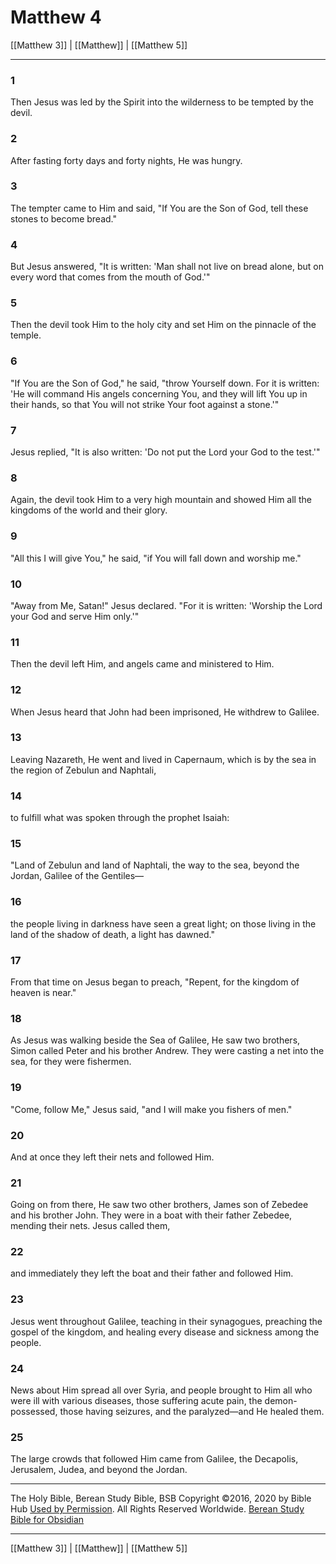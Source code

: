 # Matthew 4

[[Matthew 3]] | [[Matthew]] | [[Matthew 5]]

---

### 1
Then Jesus was led by the Spirit into the wilderness to be tempted by the devil.

### 2
After fasting forty days and forty nights, He was hungry.

### 3
The tempter came to Him and said, "If You are the Son of God, tell these stones to become bread."

### 4
But Jesus answered, "It is written: 'Man shall not live on bread alone, but on every word that comes from the mouth of God.'"

### 5
Then the devil took Him to the holy city and set Him on the pinnacle of the temple.

### 6
"If You are the Son of God," he said, "throw Yourself down. For it is written: 'He will command His angels concerning You, and they will lift You up in their hands, so that You will not strike Your foot against a stone.'"

### 7
Jesus replied, "It is also written: 'Do not put the Lord your God to the test.'"

### 8
Again, the devil took Him to a very high mountain and showed Him all the kingdoms of the world and their glory.

### 9
"All this I will give You," he said, "if You will fall down and worship me."

### 10
"Away from Me, Satan!" Jesus declared. "For it is written: 'Worship the Lord your God and serve Him only.'"

### 11
Then the devil left Him, and angels came and ministered to Him.

### 12
When Jesus heard that John had been imprisoned, He withdrew to Galilee.

### 13
Leaving Nazareth, He went and lived in Capernaum, which is by the sea in the region of Zebulun and Naphtali,

### 14
to fulfill what was spoken through the prophet Isaiah:

### 15
"Land of Zebulun and land of Naphtali, the way to the sea, beyond the Jordan, Galilee of the Gentiles—

### 16
the people living in darkness have seen a great light; on those living in the land of the shadow of death, a light has dawned."

### 17
From that time on Jesus began to preach, "Repent, for the kingdom of heaven is near."

### 18
As Jesus was walking beside the Sea of Galilee, He saw two brothers, Simon called Peter and his brother Andrew. They were casting a net into the sea, for they were fishermen.

### 19
"Come, follow Me," Jesus said, "and I will make you fishers of men."

### 20
And at once they left their nets and followed Him.

### 21
Going on from there, He saw two other brothers, James son of Zebedee and his brother John. They were in a boat with their father Zebedee, mending their nets. Jesus called them,

### 22
and immediately they left the boat and their father and followed Him.

### 23
Jesus went throughout Galilee, teaching in their synagogues, preaching the gospel of the kingdom, and healing every disease and sickness among the people.

### 24
News about Him spread all over Syria, and people brought to Him all who were ill with various diseases, those suffering acute pain, the demon-possessed, those having seizures, and the paralyzed—and He healed them.

### 25
The large crowds that followed Him came from Galilee, the Decapolis, Jerusalem, Judea, and beyond the Jordan.

---

The Holy Bible, Berean Study Bible, BSB
Copyright ©2016, 2020 by Bible Hub
[Used by Permission](https://berean.bible/terms.htm). All Rights Reserved Worldwide.
[Berean Study Bible for Obsidian](https://github.com/gapmiss/berean-study-bible-for-obsidian)

---

[[Matthew 3]] | [[Matthew]] | [[Matthew 5]]

